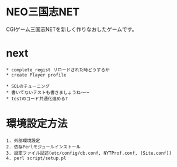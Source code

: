 # NEO三国志NET
CGIゲーム三国志NETを新しく作りなおしたゲームです。  

# next
```
* complete_regist リロードされた時どうするか
* create Player profile

* SQLのチューニング
* 書いてないテストも書きましょうね〜〜
* testのコード共通化進める?
```

# 環境設定方法
```
1. 外部環境設定
2. 依存Perlモジュールインストール
3. 設定ファイル記述(etc/config/db.conf, NYTProf.conf, (Site.conf))
4. perl script/setup.pl
```
